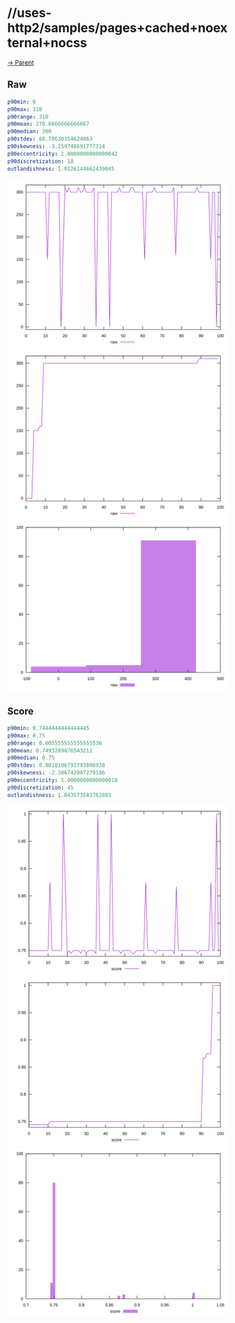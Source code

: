 
# //uses-http2/samples/pages+cached+noexternal+nocss

[→ Parent](../..)


## Raw


```yaml
p90min: 0
p90max: 310
p90range: 310
p90mean: 278.6666666666667
p90median: 300
p90stdev: 68.78630354624063
p90skewness: -3.259748691777314
p90eccentricity: 1.0000000000000042
p90discretization: 18
outlandishness: 1.0226144662439045

```

![PLOT: raw-values](./raw/values.svg)![PLOT: raw-sorted](./raw/sorted.svg)![PLOT: raw-histogram](./raw/histogram.svg)
## Score


```yaml
p90min: 0.7444444444444445
p90max: 0.75
p90range: 0.005555555555555536
p90mean: 0.7493209876543211
p90median: 0.75
p90stdev: 0.0018196793793806938
p90skewness: -2.306742007279186
p90eccentricity: 1.0000000000000018
p90discretization: 45
outlandishness: 1.043573583762883

```

![PLOT: score-values](./score/values.svg)![PLOT: score-sorted](./score/sorted.svg)![PLOT: score-histogram](./score/histogram.svg)